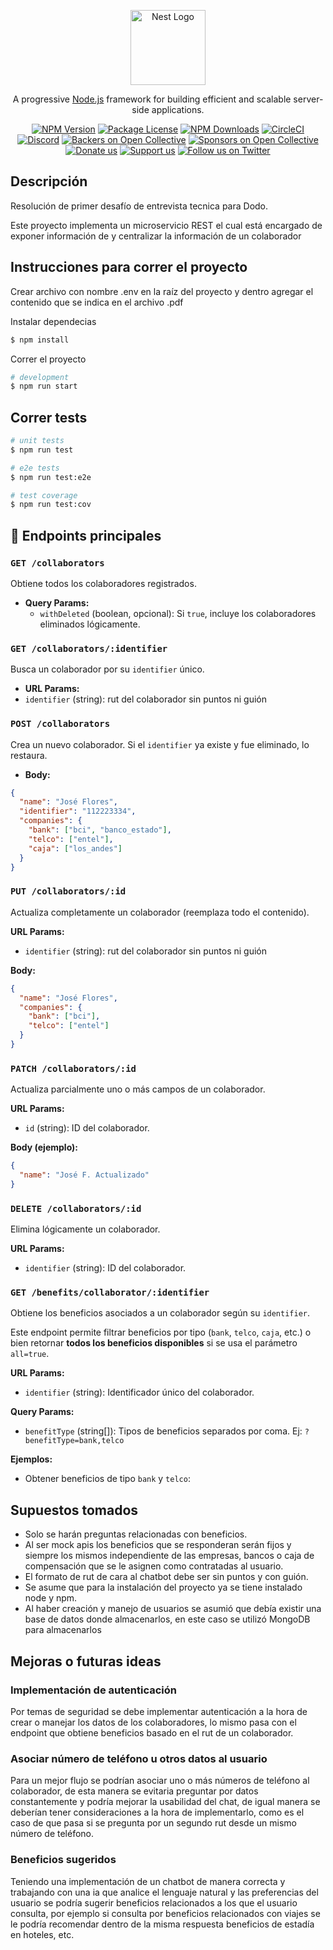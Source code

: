 <p align="center">
  <a href="http://nestjs.com/" target="blank"><img src="https://nestjs.com/img/logo-small.svg" width="120" alt="Nest Logo" /></a>
</p>

[circleci-image]: https://img.shields.io/circleci/build/github/nestjs/nest/master?token=abc123def456
[circleci-url]: https://circleci.com/gh/nestjs/nest

  <p align="center">A progressive <a href="http://nodejs.org" target="_blank">Node.js</a> framework for building efficient and scalable server-side applications.</p>
    <p align="center">
<a href="https://www.npmjs.com/~nestjscore" target="_blank"><img src="https://img.shields.io/npm/v/@nestjs/core.svg" alt="NPM Version" /></a>
<a href="https://www.npmjs.com/~nestjscore" target="_blank"><img src="https://img.shields.io/npm/l/@nestjs/core.svg" alt="Package License" /></a>
<a href="https://www.npmjs.com/~nestjscore" target="_blank"><img src="https://img.shields.io/npm/dm/@nestjs/common.svg" alt="NPM Downloads" /></a>
<a href="https://circleci.com/gh/nestjs/nest" target="_blank"><img src="https://img.shields.io/circleci/build/github/nestjs/nest/master" alt="CircleCI" /></a>
<a href="https://discord.gg/G7Qnnhy" target="_blank"><img src="https://img.shields.io/badge/discord-online-brightgreen.svg" alt="Discord"/></a>
<a href="https://opencollective.com/nest#backer" target="_blank"><img src="https://opencollective.com/nest/backers/badge.svg" alt="Backers on Open Collective" /></a>
<a href="https://opencollective.com/nest#sponsor" target="_blank"><img src="https://opencollective.com/nest/sponsors/badge.svg" alt="Sponsors on Open Collective" /></a>
  <a href="https://paypal.me/kamilmysliwiec" target="_blank"><img src="https://img.shields.io/badge/Donate-PayPal-ff3f59.svg" alt="Donate us"/></a>
    <a href="https://opencollective.com/nest#sponsor"  target="_blank"><img src="https://img.shields.io/badge/Support%20us-Open%20Collective-41B883.svg" alt="Support us"></a>
  <a href="https://twitter.com/nestframework" target="_blank"><img src="https://img.shields.io/twitter/follow/nestframework.svg?style=social&label=Follow" alt="Follow us on Twitter"></a>
</p>
  <!--[![Backers on Open Collective](https://opencollective.com/nest/backers/badge.svg)](https://opencollective.com/nest#backer)
  [![Sponsors on Open Collective](https://opencollective.com/nest/sponsors/badge.svg)](https://opencollective.com/nest#sponsor)-->

## Descripción

Resolución de primer desafío de entrevista tecnica para Dodo.

Este proyecto implementa un microservicio REST el cual está encargado de exponer información de y centralizar la información de un colaborador

## Instrucciones para correr el proyecto

Crear archivo con nombre .env en la raíz del proyecto y dentro agregar el contenido que se indica en el archivo .pdf

Instalar dependecias
```bash
$ npm install
```

Correr el proyecto

```bash
# development
$ npm run start
```

## Correr tests

```bash
# unit tests
$ npm run test

# e2e tests
$ npm run test:e2e

# test coverage
$ npm run test:cov
```

## 🧾 Endpoints principales

### `GET /collaborators`
Obtiene todos los colaboradores registrados.

- **Query Params:**
  - `withDeleted` (boolean, opcional): Si `true`, incluye los colaboradores eliminados lógicamente.

### `GET /collaborators/:identifier`
Busca un colaborador por su `identifier` único.

- **URL Params:**
- `identifier` (string): rut del colaborador sin puntos ni guión

### `POST /collaborators`
Crea un nuevo colaborador. Si el `identifier` ya existe y fue eliminado, lo restaura.

- **Body:**
```json
{
  "name": "José Flores",
  "identifier": "112223334",
  "companies": {
    "bank": ["bci", "banco_estado"],
    "telco": ["entel"],
    "caja": ["los_andes"]
  }
}
```

### `PUT /collaborators/:id`
Actualiza completamente un colaborador (reemplaza todo el contenido).

**URL Params:**

- `identifier` (string): rut del colaborador sin puntos ni guión

**Body:**
```json
{
  "name": "José Flores",
  "companies": {
    "bank": ["bci"],
    "telco": ["entel"]
  }
}
```

### `PATCH /collaborators/:id`
Actualiza parcialmente uno o más campos de un colaborador.

**URL Params:**

- `id` (string): ID del colaborador.

**Body (ejemplo):**
```json
{
  "name": "José F. Actualizado"
}
```

### `DELETE /collaborators/:id`
Elimina lógicamente un colaborador.

**URL Params:**

- `identifier` (string): ID del colaborador.

### `GET /benefits/collaborator/:identifier`
Obtiene los beneficios asociados a un colaborador según su `identifier`.

Este endpoint permite filtrar beneficios por tipo (`bank`, `telco`, `caja`, etc.) o bien retornar **todos los beneficios disponibles** si se usa el parámetro `all=true`.

**URL Params:**

- `identifier` (string): Identificador único del colaborador.

**Query Params:**

- `benefitType` (string[]): Tipos de beneficios separados por coma. Ej: `?benefitType=bank,telco`

**Ejemplos:**

- Obtener beneficios de tipo `bank` y `telco`:

## Supuestos tomados

- Solo se harán preguntas relacionadas con beneficios.
- Al ser mock apis los beneficios que se responderan serán fijos y siempre los mismos independiente de las empresas, bancos o caja de compensación que se le asignen como contratadas al usuario.
- El formato de rut de cara al chatbot debe ser sin puntos y con guión.
- Se asume que para la instalación del proyecto ya se tiene instalado node y npm.
- Al haber creación y manejo de usuarios se asumió que debía existir una base de datos donde almacenarlos, en este caso se utilizó MongoDB para almacenarlos

## Mejoras o futuras ideas

### Implementación de autenticación

Por temas de seguridad se debe implementar autenticación a la hora de crear o manejar los datos de los colaboradores, lo mismo pasa con el endpoint que obtiene beneficios basado en el rut de un colaborador.

### Asociar número de teléfono u otros datos al usuario

Para un mejor flujo se podrían asociar uno o más números de teléfono al colaborador, de esta manera se evitaria preguntar por datos constantemente y podría mejorar la usabilidad del chat, de igual manera se deberían tener consideraciones a la hora de implementarlo, como es el caso de que pasa si se pregunta por un segundo rut desde un mismo número de teléfono.

### Beneficios sugeridos

Teniendo una implementación de un chatbot de manera correcta y trabajando con una ia que analice el lenguaje natural y las preferencias del usuario se podría sugerir beneficios relacionados a los que el usuario consulta, por ejemplo si consulta por beneficios relacionados con viajes se le podría recomendar dentro de la misma respuesta beneficios de estadía en hoteles, etc.
